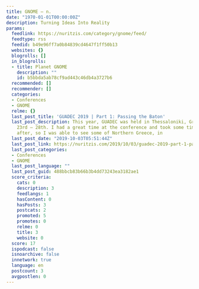 ```yaml
---
title: GNOME – n.
date: "1970-01-01T00:00:00Z"
description: Turning Ideas Into Reality
params:
  feedlink: https://nuritzis.com/category/gnome/feed/
  feedtype: rss
  feedid: b49e96ff7a0b84839cd4647f1ff50b13
  websites: {}
  blogrolls: []
  in_blogrolls:
  - title: Planet GNOME
    description: ""
    id: b5bbda5ab78cf9ad443c46db4a3727b6
  recommended: []
  recommender: []
  categories:
  - Conferences
  - GNOME
  relme: {}
  last_post_title: 'GUADEC 2019 | Part 1: Passing the Baton'
  last_post_description: This year, GUADEC was held in Thessaloniki, Greece from August
    23rd – 28th. I had a great time at the conference and took some time to travel
    after, so I was able to see some of Northern Greece, in
  last_post_date: "2019-10-03T05:51:44Z"
  last_post_link: https://nuritzis.com/2019/10/03/guadec-2019-part-1-passing-the-baton/
  last_post_categories:
  - Conferences
  - GNOME
  last_post_language: ""
  last_post_guid: 488bbcb83b66b3b4dd73243ea3182ae1
  score_criteria:
    cats: 0
    description: 3
    feedlangs: 1
    hasContent: 0
    hasPosts: 3
    postcats: 2
    promoted: 5
    promotes: 0
    relme: 0
    title: 3
    website: 0
  score: 17
  ispodcast: false
  isnoarchive: false
  innetwork: true
  language: en
  postcount: 3
  avgpostlen: 0
---
```

